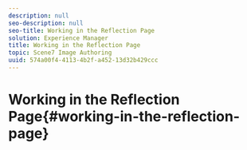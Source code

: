 ```yaml
---
description: null
seo-description: null
seo-title: Working in the Reflection Page
solution: Experience Manager
title: Working in the Reflection Page
topic: Scene7 Image Authoring
uuid: 574a00f4-4113-4b2f-a452-13d32b429ccc
---
```


# Working in the Reflection Page{#working-in-the-reflection-page}

